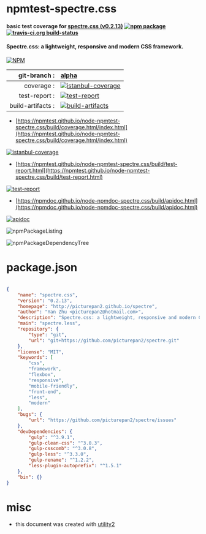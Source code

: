 # npmtest-spectre.css

#### basic test coverage for  [spectre.css (v0.2.13)](http://picturepan2.github.io/spectre)  [![npm package](https://img.shields.io/npm/v/npmtest-spectre.css.svg?style=flat-square)](https://www.npmjs.org/package/npmtest-spectre.css) [![travis-ci.org build-status](https://api.travis-ci.org/npmtest/node-npmtest-spectre.css.svg)](https://travis-ci.org/npmtest/node-npmtest-spectre.css)

#### Spectre.css: a lightweight, responsive and modern CSS framework.

[![NPM](https://nodei.co/npm/spectre.css.png?downloads=true&downloadRank=true&stars=true)](https://www.npmjs.com/package/spectre.css)

| git-branch : | [alpha](https://github.com/npmtest/node-npmtest-spectre.css/tree/alpha)|
|--:|:--|
| coverage : | [![istanbul-coverage](https://npmtest.github.io/node-npmtest-spectre.css/build/coverage.badge.svg)](https://npmtest.github.io/node-npmtest-spectre.css/build/coverage.html/index.html)|
| test-report : | [![test-report](https://npmtest.github.io/node-npmtest-spectre.css/build/test-report.badge.svg)](https://npmtest.github.io/node-npmtest-spectre.css/build/test-report.html)|
| build-artifacts : | [![build-artifacts](https://npmtest.github.io/node-npmtest-spectre.css/glyphicons_144_folder_open.png)](https://github.com/npmtest/node-npmtest-spectre.css/tree/gh-pages/build)|

- [https://npmtest.github.io/node-npmtest-spectre.css/build/coverage.html/index.html](https://npmtest.github.io/node-npmtest-spectre.css/build/coverage.html/index.html)

[![istanbul-coverage](https://npmtest.github.io/node-npmtest-spectre.css/build/screenCapture.buildCi.browser.%252Ftmp%252Fbuild%252Fcoverage.lib.html.png)](https://npmtest.github.io/node-npmtest-spectre.css/build/coverage.html/index.html)

- [https://npmtest.github.io/node-npmtest-spectre.css/build/test-report.html](https://npmtest.github.io/node-npmtest-spectre.css/build/test-report.html)

[![test-report](https://npmtest.github.io/node-npmtest-spectre.css/build/screenCapture.buildCi.browser.%252Ftmp%252Fbuild%252Ftest-report.html.png)](https://npmtest.github.io/node-npmtest-spectre.css/build/test-report.html)

- [https://npmdoc.github.io/node-npmdoc-spectre.css/build/apidoc.html](https://npmdoc.github.io/node-npmdoc-spectre.css/build/apidoc.html)

[![apidoc](https://npmdoc.github.io/node-npmdoc-spectre.css/build/screenCapture.buildCi.browser.%252Ftmp%252Fbuild%252Fapidoc.html.png)](https://npmdoc.github.io/node-npmdoc-spectre.css/build/apidoc.html)

![npmPackageListing](https://npmtest.github.io/node-npmtest-spectre.css/build/screenCapture.npmPackageListing.svg)

![npmPackageDependencyTree](https://npmtest.github.io/node-npmtest-spectre.css/build/screenCapture.npmPackageDependencyTree.svg)



# package.json

```json

{
    "name": "spectre.css",
    "version": "0.2.13",
    "homepage": "http://picturepan2.github.io/spectre",
    "author": "Yan Zhu <picturepan2@hotmail.com>",
    "description": "Spectre.css: a lightweight, responsive and modern CSS framework.",
    "main": "spectre.less",
    "repository": {
        "type": "git",
        "url": "git+https://github.com/picturepan2/spectre.git"
    },
    "license": "MIT",
    "keywords": [
        "css",
        "framework",
        "flexbox",
        "responsive",
        "mobile-friendly",
        "front-end",
        "less",
        "modern"
    ],
    "bugs": {
        "url": "https://github.com/picturepan2/spectre/issues"
    },
    "devDependencies": {
        "gulp": "^3.9.1",
        "gulp-clean-css": "^3.0.3",
        "gulp-csscomb": "^3.0.8",
        "gulp-less": "^3.3.0",
        "gulp-rename": "^1.2.2",
        "less-plugin-autoprefix": "^1.5.1"
    },
    "bin": {}
}
```



# misc
- this document was created with [utility2](https://github.com/kaizhu256/node-utility2)
